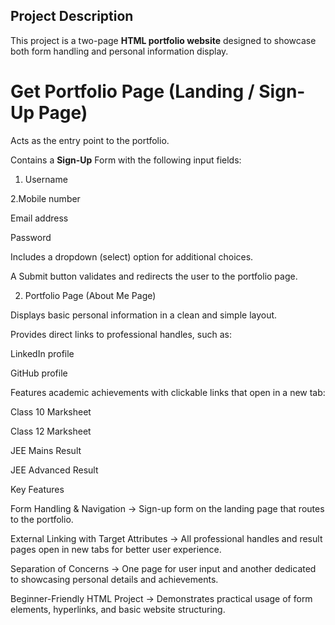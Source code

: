 ## Project Description

This project is a two-page **HTML portfolio website** designed to showcase both form handling and personal information display.

# Get Portfolio Page (Landing / Sign-Up Page)

Acts as the entry point to the portfolio.

Contains a **Sign-Up** Form with the following input fields:

1. Username

2.Mobile number

Email address

Password

Includes a dropdown (select) option for additional choices.

A Submit button validates and redirects the user to the portfolio page.

2. Portfolio Page (About Me Page)

Displays basic personal information in a clean and simple layout.

Provides direct links to professional handles, such as:

LinkedIn profile

GitHub profile

Features academic achievements with clickable links that open in a new tab:

Class 10 Marksheet

Class 12 Marksheet

JEE Mains Result

JEE Advanced Result

Key Features

Form Handling & Navigation → Sign-up form on the landing page that routes to the portfolio.

External Linking with Target Attributes → All professional handles and result pages open in new tabs for better user experience.

Separation of Concerns → One page for user input and another dedicated to showcasing personal details and achievements.

Beginner-Friendly HTML Project → Demonstrates practical usage of form elements, hyperlinks, and basic website structuring.
